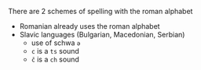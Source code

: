 There are 2 schemes of spelling with the roman alphabet
 - Romanian already uses the roman alphabet
 - Slavic languages (Bulgarian, Macedonian, Serbian)
    - use of schwa `ə`
    - `c` is a `ts` sound
    - `č` is a `ch` sound
